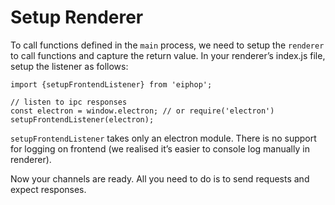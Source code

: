 # Setup Renderer

To call functions defined in the `main` process, we need to setup the `renderer` to call functions and capture the return value. 
In your renderer’s index.js file, setup the listener as follows:

```
import {setupFrontendListener} from 'eiphop';

// listen to ipc responses  
const electron = window.electron; // or require('electron')
setupFrontendListener(electron);
```

`setupFrontendListener` takes only an electron module. There is no support for logging on frontend (we realised it’s easier to console log manually in renderer).

Now your channels are ready. All you need to do is to send requests and expect responses.